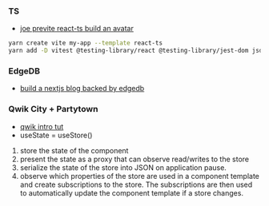 ### TS
- [joe previte react-ts build an avatar](https://www.typescriptcourse.com/tutorials/build-a-dynamic-avatar-component-with-react-typescript/set-up-testing-with-vitest-and-testing-library)

```bash
yarn create vite my-app --template react-ts
yarn add -D vitest @testing-library/react @testing-library/jest-dom jsdom
```

### EdgeDB
- [build a nextjs blog backed by edgedb](https://www.youtube.com/watch?v=G17Xc8cnSI0)


### Qwik City + Partytown
- [qwik intro tut](https://qwik.builder.io/tutorial/introduction/resource/)
- useState = useStore()
1.  store the state of the component
2.  present the state as a proxy that can observe read/writes to the store
3.  serialize the state of the store into JSON on application pause.
4.  observe which properties of the store are used in a component template and create subscriptions to the store. The subscriptions are then used to automatically update the component template if a store changes.